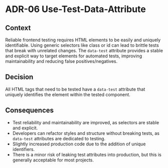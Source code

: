 # ADR-06 Use-Test-Data-Attribute

## Context

Reliable frontend testing requires HTML elements to be easily and uniquely identifiable. Using generic selectors like class or id can lead to brittle tests that
break with unrelated changes. The `data-test` attribute provides a stable and explicit way to target elements for automated tests, improving maintainability and
reducing false positives/negatives.

## Decision

All HTML tags that need to be tested have a `data-test` attribute that uniquely identifies the element within the tested component.

## Consequences

- Test reliability and maintainability are improved, as selectors are stable and explicit.
- Developers can refactor styles and structure without breaking tests, as `data-test` attributes are dedicated to testing.
- Slightly increased production code due to the addition of unique identifiers.
- There is a minor risk of leaking test attributes into production, but this is generally acceptable for most projects.
